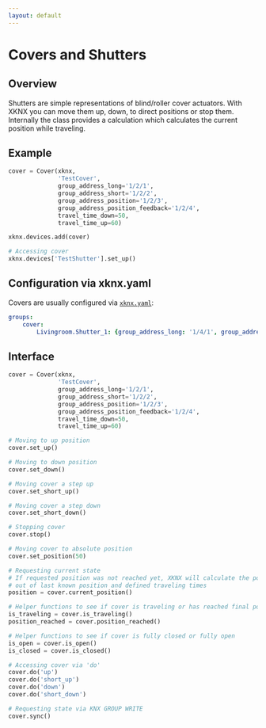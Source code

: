 ```yaml
---
layout: default
---
```


# [](#header-1)Covers and Shutters

## [](#header-2)Overview

Shutters are simple representations of blind/roller cover actuators. With XKNX you can move them up, down, to direct positions or stop them. Internally the class provides a calculation which calculates the current position while traveling.

## [](#header-2)Example

```python
cover = Cover(xknx,
              'TestCover',
              group_address_long='1/2/1',
              group_address_short='1/2/2',
              group_address_position='1/2/3',
              group_address_position_feedback='1/2/4',
              travel_time_down=50,
              travel_time_up=60)

xknx.devices.add(cover)

# Accessing cover
xknx.devices['TestShutter'].set_up()
```

## [](#header-2)Configuration via **xknx.yaml**

Covers are usually configured via [`xknx.yaml`](/configuration):

```yaml
groups:
    cover:
        Livingroom.Shutter_1: {group_address_long: '1/4/1', group_address_short: '1/4/2', group_address_position_feedback: '1/4/3', group_address_position: '1/4/4', travel_time_down: 50, travel_time_up: 60 }
```


## [](#header-2)Interface


```python
cover = Cover(xknx,
              'TestCover',
              group_address_long='1/2/1',
              group_address_short='1/2/2',
              group_address_position='1/2/3',
              group_address_position_feedback='1/2/4',
              travel_time_down=50,
              travel_time_up=60)

# Moving to up position
cover.set_up()

# Moving to down position
cover.set_down()

# Moving cover a step up
cover.set_short_up()

# Moving cover a step down
cover.set_short_down()

# Stopping cover
cover.stop()

# Moving cover to absolute position
cover.set_position(50)

# Requesting current state
# If requested position was not reached yet, XKNX will calculate the position
# out of last known position and defined traveling times
position = cover.current_position()

# Helper functions to see if cover is traveling or has reached final position
is_traveling = cover.is_traveling()
position_reached = cover.position_reached()

# Helper functions to see if cover is fully closed or fully open
is_open = cover.is_open()
is_closed = cover.is_closed()

# Accessing cover via 'do'
cover.do('up')
cover.do('short_up')
cover.do('down')
cover.do('short_down')

# Requesting state via KNX GROUP WRITE
cover.sync()

```


